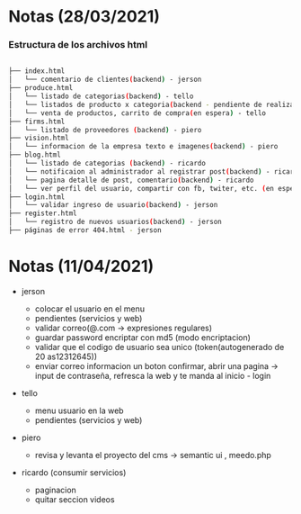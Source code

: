 # Notas (28/03/2021)

### Estructura de los archivos html

```sh

├── index.html
│   └── comentario de clientes(backend) - jerson
├── produce.html
│   └── listado de categorias(backend) - tello
│   └── listados de producto x categoria(backend - pendiente de realizar la pagina de detalle) - tello
│   └── venta de productos, carrito de compra(en espera) - tello
├── firms.html
│   └── listado de proveedores (backend) - piero
├── vision.html
│   └── informacion de la empresa texto e imagenes(backend) - piero
├── blog.html
│   └── listado de categorias (backend) - ricardo
│   └── notificaion al administrador al registrar post(backend) - ricardo
│   └── pagina detalle de post, comentario(backend) - ricardo
│   └── ver perfil del usuario, compartir con fb, twiter, etc. (en espera) - ricardo
├── login.html
│   └── validar ingreso de usuario(backend) - jerson
├── register.html
│   └── registro de nuevos usuarios(backend) - jerson
├── páginas de error 404.html - jerson

```

# Notas (11/04/2021)

- jerson

  - colocar el usuario en el menu
  - pendientes (servicios y web)
  - validar correo(@.com -> expresiones regulares)
  - guardar password encriptar con md5 (modo encriptacion)
  - validar que el codigo de usuario sea unico (token(autogenerado de 20 as12312645))
  - enviar correo informacion un boton confirmar, abrir una pagina -> input de contraseña, refresca la web y te manda al inicio - login

- tello

  - menu usuario en la web
  - pendientes (servicios y web)

- piero

  - revisa y levanta el proyecto del cms -> semantic ui , meedo.php

- ricardo (consumir servicios)
  - paginacion
  - quitar seccion videos
